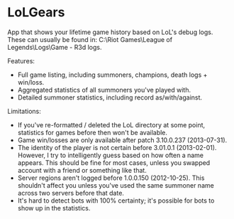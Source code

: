 LoLGears
========

App that shows your lifetime game history based on LoL's debug logs.
These can usually be found in:
  C:\Riot Games\League of Legends\Logs\Game - R3d logs.

Features:
- Full game listing, including summoners, champions, death logs + win/loss.
- Aggregated statistics of all summoners you've played with.
- Detailed summoner statistics, including record as/with/against.

Limitations:
- If you've re-formatted / deleted the LoL directory at some point,
  statistics for games before then won't be available.
- Game win/losses are only available after patch 3.10.0.237 (2013-07-31).
- The identity of the player is not certain before 3.01.0.1 (2013-02-01).
  However, I try to intelligently guess based on how often a name appears.
  This should be fine for most cases, unless you swapped account with
  a friend or something like that.
- Server regions aren't logged before 1.0.0.150 (2012-10-25).
  This shouldn't affect you unless you've used the same summoner name
  across two servers before that date.
- It's hard to detect bots with 100% certainty; it's possible for bots to
  show up in the statistics.
